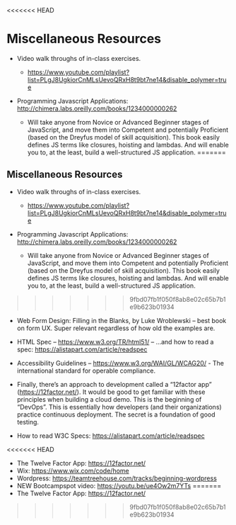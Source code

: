 <<<<<<< HEAD
# Miscellaneous Resources

* Video walk throughs of in-class exercises.
  * <https://www.youtube.com/playlist?list=PLgJ8UgkiorCnMLsUevoQRxH8t9bt7ne14&disable_polymer=true>

* Programming Javascript Applications: http://chimera.labs.oreilly.com/books/1234000000262
  * Will take anyone from Novice or Advanced Beginner stages of JavaScript, and move them into Competent and potentially Proficient (based on the Dreyfus model of skill acquisition). This book easily defines JS terms like closures, hoisting and lambdas. And will enable you to, at the least, build a well-structured JS application.
=======
## Miscellaneous Resources
* Video walk throughs of in-class exercises.
	* https://www.youtube.com/playlist?list=PLgJ8UgkiorCnMLsUevoQRxH8t9bt7ne14&disable_polymer=true

* Programming Javascript Applications: http://chimera.labs.oreilly.com/books/1234000000262
	* Will take anyone from Novice or Advanced Beginner stages of JavaScript, and move them into Competent and potentially Proficient (based on the Dreyfus model of skill acquisition). This book easily defines JS terms like closures, hoisting and lambdas. And will enable you to, at the least, build a well-structured JS application.
>>>>>>> 9fbd07fb1f050f8ab8e02c65b7b1e9b623b01934

* Web Form Design: Filling in the Blanks, by Luke Wroblewski – best book on form UX. Super relevant regardless of how old the examples are.

* HTML Spec – https://www.w3.org/TR/html51/ – …and how to read a spec: https://alistapart.com/article/readspec

* Accessibility Guidelines – https://www.w3.org/WAI/GL/WCAG20/ - The international standard for operable compliance.

* Finally, there’s an approach to development called a “12factor app” (https://12factor.net/). It would be good to get familiar with these principles when building a cloud demo. This is the beginning of “DevOps”. This is essentially how developers (and their organizations) practice continuous deployment. The secret is a foundation of good testing.

* How to read W3C Specs: https://alistapart.com/article/readspec

<<<<<<< HEAD
* The Twelve Factor App: https://12factor.net/
* Wix: <https://www.wix.com/code/home>
* Wordpress: <https://teamtreehouse.com/tracks/beginning-wordpress>
* NEW Bootcampspot video: <https://youtu.be/ue4Ow2m7YTs>
=======
* The Twelve Factor App: https://12factor.net/
>>>>>>> 9fbd07fb1f050f8ab8e02c65b7b1e9b623b01934
